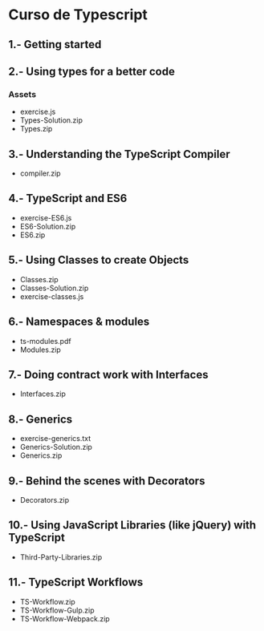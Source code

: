 # Curso de Typescript

## 1.- Getting started

## 2.- Using types for a better code
### Assets
- exercise.js
- Types-Solution.zip
- Types.zip

## 3.- Understanding the TypeScript Compiler
- compiler.zip

## 4.- TypeScript and ES6
- exercise-ES6.js
- ES6-Solution.zip
- ES6.zip

## 5.- Using Classes to create Objects
- Classes.zip
- Classes-Solution.zip
- exercise-classes.js

## 6.- Namespaces & modules
- ts-modules.pdf
- Modules.zip

## 7.- Doing contract work with Interfaces
- Interfaces.zip

## 8.- Generics
- exercise-generics.txt
- Generics-Solution.zip
- Generics.zip

## 9.- Behind the scenes with Decorators
- Decorators.zip

## 10.- Using JavaScript Libraries (like jQuery) with TypeScript
- Third-Party-Libraries.zip

## 11.- TypeScript Workflows
- TS-Workflow.zip
- TS-Workflow-Gulp.zip
- TS-Workflow-Webpack.zip